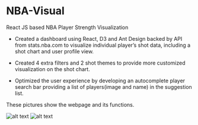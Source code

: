 # NBA-Visual
React JS based NBA Player Strength Visualization
- Created a dashboard using React, D3 and Ant Design backed by API from stats.nba.com to visualize individual player’s shot data,
  including a shot chart and user profile view.
  
- Created 4 extra filters and 2 shot themes to provide more customized visualization on the shot chart.

- Optimized the user experience by developing an autocomplete player search bar providing a list of players(image and name) in the 
  suggestion list.

These pictures show the webpage and its functions.

![alt text](https://pic1.zhimg.com/v2-2fd69ee56d9b203e9adbe12fac5ac6e0_b.webp)
![alt text](https://i.ibb.co/6tK65mL/Capture6.jpg)
